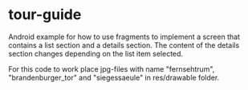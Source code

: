 # tour-guide
Android example for how to use fragments to implement a screen that contains a list section and a details section.
The content of the details section changes depending on the list item selected.

For this code to work place jpg-files with name "fernsehtrum", "brandenburger_tor" and "siegessaeule" in res/drawable folder.
